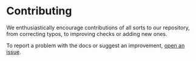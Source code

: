 # Contributing

We enthusiastically encourage contributions of all sorts to our repository, from correcting typos, to improving checks or adding new ones.

To report a problem with the docs or suggest an improvement, [open an issue](https://github.com/digitalocean/marketplace-partners/issues/new). 
